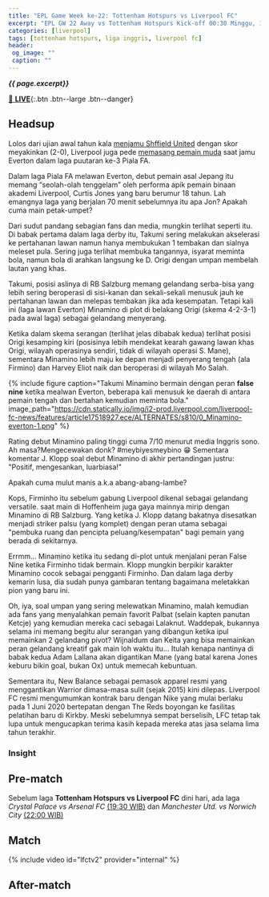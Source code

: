 ```yaml
---
title: "EPL Game Week ke-22: Tottenham Hotspurs vs Liverpool FC"
excerpt: "EPL GW 22 Away vs Tottenham Hotspurs Kick-off 00:30 Minggu, 12 Januari 2020."
categories: [liverpool]
tags: [tottenham hotspurs, liga inggris, liverpool fc]
header:
 og_image: ""
 caption: ""
---
```

_**{{ page.excerpt}}**_

[🔴 **LIVE**](#match){:.btn .btn--large .btn--danger}

## Headsup

Lolos dari ujian awal tahun kala [menjamu Shffield United](/liverpool/home-vs-sheffield/) dengan skor meyakinkan (2-0), Liverpool juga pede [memasang pemain muda](/liverpool/fa-cup-home-vs-everton/) saat jamu Everton dalam laga puutaran ke-3 Piala FA.

Dalam laga Piala FA melawan Everton, debut pemain asal Jepang itu memang “seolah-olah tenggelam” oleh performa apik pemain binaan akademi Liverpool, Curtis Jones yang baru berumur 18 tahun. Lah emangnya laga yang berjalan 70 menit sebelumnya itu apa Jon? Apakah cuma main petak-umpet?

Dari sudut pandang sebagian fans dan media, mungkin terlihat seperti itu. Di babak pertama dalam laga derby itu, Takumi sering melakukan akselerasi ke pertahanan lawan namun hanya membukukan 1 tembakan dan sialnya meleset pula. Sering juga terlihat membuka tangannya, isyarat meminta bola, namun bola di arahkan langsung ke D. Origi dengan umpan membelah lautan yang khas. 

Takumi, posisi aslinya di RB Salzburg memang gelandang serba-bisa yang lebih sering beroperasi di sisi-kanan dan sekali-sekali menusuk jauh ke pertahanan lawan dan melepas tembakan jika ada kesempatan. Tetapi kali ini (laga lawan Everton) Minamino di plot di belakang Origi (skema 4-2-3-1) pada awal laga) sebagai gelandang menyerang.

Ketika dalam skema serangan (terlihat jelas dibabak kedua) terlihat posisi Origi kesamping kiri (posisinya lebih mendekat kearah gawang lawan khas Origi, wilayah operasinya sendiri, tidak di wilayah operasi S. Mane), sementara Minamino lebih maju ke depan menjadi penyerang tengah (ala Firmino) dan Harvey Eliot naik dan beroperasi di wilayah Mo Salah.

{% include figure caption="Takumi Minamino bermain dengan peran **false nine** ketika mealwan Everton, beberapa kali menusuk ke daerah di antara pemain tengah dan bertahan kemudian meminta bola." image_path="https://cdn.statically.io/img/i2-prod.liverpool.com/liverpool-fc-news/features/article17518927.ece/ALTERNATES/s810/0_Minamino-everton-1.png" %}

Rating debut Minamino paling tinggi cuma 7/10 menurut media Inggris sono. Ah masa?Mengecewakan donk? #meybiyesmeybino 😁 Sementara komentar J. Klopp soal debut Minamino di akhir pertandingan justru: "Positif, mengesankan, luarbiasa!"

Apakah cuma mulut manis a.k.a abang-abang-lambe?

Kops, Firminho itu sebelum gabung Liverpool dikenal sebagai gelandang versatile. saat main di Hoffenheim juga gaya mainnya mirip dengan Minamino di RB Salzburg.  Yang ketika J. Klopp datang bakatnya disesatkan menjadi striker palsu (yang komplet) dengan peran utama sebagai "pembuka ruang dan pencipta peluang/kesempatan" bagi pemain yang berada di sekitarnya.

Errmm... Minamino ketika itu sedang di-plot untuk menjalani peran False Nine ketika Firminho tidak bermain. Klopp mungkin berpikir karakter Minamino cocok sebagai pengganti Firminho. Dan dalam laga derby kemarin lusa, dia sudah punya gambaran tentang bagaimana meletakkan pion yang baru ini.

Oh, iya, soal umpan yang sering melewatkan Minamino, malah kemudian ada fans yang menyalahkan pemain favorit Palbat (selain kapten panutan Ketcje) yang kemudian mereka caci sebagai Lalaknut. Waddepak, bukannya selama ini memang begitu alur serangan yang dibangun ketika ipul memainkan 2 gelandang pivot? Wijnaldum dan Keita yang bisa memainkan peran gelandang kreatif gak main loh waktu itu... Itulah kenapa nantinya di babak kedua Adam Lallana akan digantikan Mane (yang batal karena Jones keburu bikin goal, bukan Ox) untuk memecah kebuntuan.

Sementara itu, New Balance sebagai pemasok apparel resmi yang menggantikan Warrior dimasa-masa sulit (sejak 2015) kini dilepas. Liverpool FC resmi mengumumkan kontrak baru dengan Nike yang mulai berlaku pada 1 Juni 2020 bertepatan dengan The Reds boyongan ke fasilitas pelatihan baru di Kirkby.
Meski sebelumnya sempat berselisih, LFC tetap tak lupa untuk mengucapkan terima kasih kepada mereka atas jasa selama lima tahun terakhir.

### Insight

## Pre-match

Sebelum laga **Tottenham Hotspurs vs Liverpool FC** dini hari, ada laga _Crystal Palace vs Arsenal FC_ [(19:30 WIB)](#match) dan _Manchester Utd. vs Norwich City_ [(22:00 WIB)](#match)

## Match

{% include video id="lfctv2" provider="internal" %}

## After-match

<!-- to be updated -->
